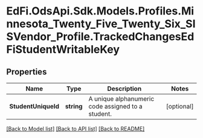 # EdFi.OdsApi.Sdk.Models.Profiles.Minnesota_Twenty_Five_Twenty_Six_SISVendor_Profile.TrackedChangesEdFiStudentWritableKey

## Properties

Name | Type | Description | Notes
------------ | ------------- | ------------- | -------------
**StudentUniqueId** | **string** | A unique alphanumeric code assigned to a student. | [optional] 

[[Back to Model list]](../README.md#documentation-for-models) [[Back to API list]](../README.md#documentation-for-api-endpoints) [[Back to README]](../README.md)

